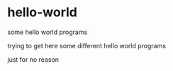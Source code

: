 hello-world
===========

some hello world programs

trying to get here some different hello world programs

just for no reason
